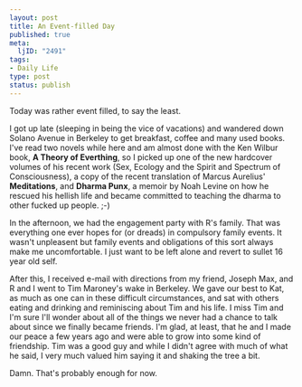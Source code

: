 ```yaml
--- 
layout: post
title: An Event-filled Day
published: true
meta: 
  ljID: "2491"
tags: 
- Daily Life
type: post
status: publish
---
```

Today was rather event filled, to say the least.

I got up late (sleeping in being the vice of vacations) and wandered down Solano Avenue in Berkeley to get breakfast, coffee and many used books. I&apos;ve read two novels while here and am almost done with the Ken Wilbur book, <b>A Theory of Everthing</b>, so I picked up one of the new hardcover volumes of his recent work (Sex, Ecology and the Spirit and Spectrum of Consciousness), a copy of the recent translation of Marcus Aurelius&apos; <b>Meditations</b>, and <b>Dharma Punx</b>, a memoir by Noah Levine on how he rescued his hellish life and became committed to teaching the dharma to other fucked up people. ;-)

In the afternoon, we had the engagement party with R&apos;s family. That was everything one ever hopes for (or dreads) in compulsory family events. It wasn&apos;t unpleasent but family events and obligations of this sort always make me uncomfortable. I just want to be left alone and revert to sullet 16 year old self.

After this, I received e-mail with directions from my friend, Joseph Max, and R and I went to Tim Maroney&apos;s wake in Berkeley. We gave our best to Kat, as much as one can in these difficult circumstances, and sat with others eating and drinking and reminiscing about Tim and his life. I miss Tim and I&apos;m sure I&apos;ll wonder about all of the things we never had a chance to talk about since we finally became friends. I&apos;m glad, at least, that he and I made our peace a few years ago and were able to grow into some kind of friendship. Tim was a good guy and while I didn&apos;t agree with much of what he said, I very much valued him saying it and shaking the tree a bit.

Damn. That&apos;s probably enough for now.
